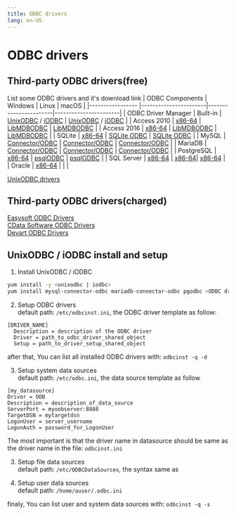 ```yaml
---
title: ODBC drivers
lang: en-US
---
```


# ODBC drivers

## Third-party ODBC drivers(free)
List some ODBC drivers and it's download link
| ODBC Components     | Windows               | Linux                 | macOS                 |
|-----------------    |-----------------------|-----------------------|-----------------------|
| ODBC Driver Manager | Built-in              | [UnixODBC](http://www.unixodbc.org/) / [iODBC](http://www.iodbc.org/dataspace/doc/iodbc/wiki/iodbcWiki/Downloads) | [UnixODBC](http://www.unixodbc.org/) / [iODBC](http://www.iodbc.org/dataspace/doc/iodbc/wiki/iodbcWiki/Downloads) |
| Access 2010         | [x86-64](https://www.microsoft.com/en-us/download/confirmation.aspx?id=13255&6B49FDFB-8E5B-4B07-BC31-15695C5A2143=1) | [LibMDBODBC](https://github.com/mdbtools/mdbtools) | [LibMDBODBC](https://github.com/mdbtools/mdbtools) |
| Access 2016         | [x86-64](https://www.microsoft.com/en-us/download/confirmation.aspx?id=54920&6B49FDFB-8E5B-4B07-BC31-15695C5A2143=1) | [LibMDBODBC](https://github.com/mdbtools/mdbtools) | [LibMDBODBC](https://github.com/mdbtools/mdbtools) |
| SQLite              | [x86-64](http://www.ch-werner.de/sqliteodbc/sqliteodbc_w64.exe) | [SQLite ODBC](https://github.com/softace/sqliteodbc) | [SQLite ODBC](https://github.com/softace/sqliteodbc) |
| MySQL               | [Connector/ODBC](https://dev.mysql.com/downloads/connector/odbc/) | [Connector/ODBC](https://dev.mysql.com/downloads/connector/odbc/) | [Connector/ODBC](https://dev.mysql.com/downloads/connector/odbc/) |
| MariaDB             | [Connector/ODBC](https://mariadb.com/downloads/connectors/connectors-data-access/odbc-connector/) | [Connector/ODBC](https://mariadb.com/downloads/connectors/connectors-data-access/odbc-connector/) | [Connector/ODBC](https://mariadb.com/downloads/connectors/connectors-data-access/odbc-connector/) |
| PostgreSQL          | [x86-64](https://ftp.postgresql.org/pub/odbc/versions/msi/psqlodbc_13_02_0000-x64.zip) | [psqlODBC](https://www.postgresql.org/ftp/odbc/versions/) | [psqlODBC](https://www.postgresql.org/ftp/odbc/versions/) |
| SQL Server          | [x86-64](https://download.microsoft.com/download/1/a/4/1a4a49b8-9fe6-4237-be0d-a6b8f2d559b5/en-US/18.0.1.1/x64/msodbcsql.msi) | [x86-64](https://docs.microsoft.com/en-us/sql/connect/odbc/linux-mac/installing-the-microsoft-odbc-driver-for-sql-server)| [x86-64](https://docs.microsoft.com/en-us/sql/connect/odbc/linux-mac/install-microsoft-odbc-driver-sql-server-macos?view=sql-server-ver16) |
| Oracle              | [x86-64](https://www.oracle.com/database/technologies/dotnet-odacdeploy-downloads.html) | | |

[UnixODBC drivers](http://www.unixodbc.org/drivers.html)

## Third-party ODBC drivers(charged)
[Easysoft ODBC Drivers](https://www.easysoft.com/products/data_access/index.html#odbc-drivers)<br/>
[CData Software ODBC Drivers](https://www.cdata.com/odbc/)<br/>
[Devart ODBC Drivers](https://www.devart.com/odbc/)

## UnixODBC / iODBC install and setup
1. Install UnixODBC / iODBC
```bash
yum install -y <unixodbc | iodbc>
yum install mysql-connector-odbc mariadb-connector-odbc pgodbc <ODBC driver package>
```

2. Setup ODBC drivers<br/>
default path: `/etc/odbcinst.ini`, the ODBC driver template as follow:
```
[DRIVER_NAME]
  Description = description of the ODBC driver
  Driver = path_to_odbc_driver_shared_object
  Setup = path_to_driver_setup_shared_object
```
after that, You can list all installed ODBC drivers with: `odbcinst -q -d`

3. Setup system data sources<br/>
default path: `/etc/odbc.ini`, the data source template as follow
```
[my_datasource]
Driver = OOB
Description = description_of_data_source
ServerPort = myoobserver:8888
TargetDSN = mytargetdsn
LogonUser = server_username
LogonAuth = password_for_LogonUser
```
The most important is that the driver name in datasource should be same as the driver name in the file: `odbcinst.ini`

3. Setup file data sources<br/>
default path: `/etc/ODBCDataSources`, the syntax same as 

5. Setup user data sources<br/>
default path: `/home/auser/.odbc.ini`

finaly, You can list user and system data sources with:
`odbcinst -q -s`